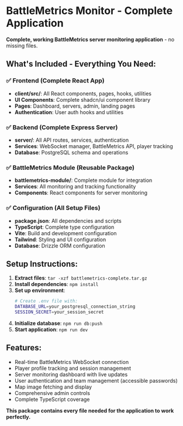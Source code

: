 # BattleMetrics Monitor - Complete Application

**Complete, working BattleMetrics server monitoring application** - no missing files.

## What's Included - Everything You Need:

### ✅ Frontend (Complete React App)
- **client/src/**: All React components, pages, hooks, utilities
- **UI Components**: Complete shadcn/ui component library
- **Pages**: Dashboard, servers, admin, landing pages
- **Authentication**: User auth hooks and utilities

### ✅ Backend (Complete Express Server)
- **server/**: All API routes, services, authentication
- **Services**: WebSocket manager, BattleMetrics API, player tracking
- **Database**: PostgreSQL schema and operations

### ✅ BattleMetrics Module (Reusable Package)
- **battlemetrics-module/**: Complete module for integration
- **Services**: All monitoring and tracking functionality
- **Components**: React components for server monitoring

### ✅ Configuration (All Setup Files)
- **package.json**: All dependencies and scripts
- **TypeScript**: Complete type configuration
- **Vite**: Build and development configuration
- **Tailwind**: Styling and UI configuration
- **Database**: Drizzle ORM configuration

## Setup Instructions:

1. **Extract files**: `tar -xzf battlemetrics-complete.tar.gz`
2. **Install dependencies**: `npm install`
3. **Set up environment**:
   ```bash
   # Create .env file with:
   DATABASE_URL=your_postgresql_connection_string
   SESSION_SECRET=your_session_secret
   ```
4. **Initialize database**: `npm run db:push`
5. **Start application**: `npm run dev`

## Features:
- Real-time BattleMetrics WebSocket connection
- Player profile tracking and session management
- Server monitoring dashboard with live updates
- User authentication and team management (accessible passwords)
- Map image fetching and display
- Comprehensive admin controls
- Complete TypeScript coverage

**This package contains every file needed for the application to work perfectly.**